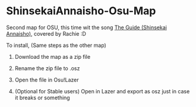# ShinsekaiAnnaisho-Osu-Map

Second map for OSU, this time wit the song [The Guide (Shinsekai Annaisho)](https://www.youtube.com/watch?v=1dZwBvLm-jI), covered by Rachie :D   



To install, (Same steps as the other map)

1. Download the map as a zip file

2. Rename the zip file to .osz

3. Open the file in Osu!Lazer

4. (Optional for Stable users) Open in Lazer and export as osz just in case it breaks or something
